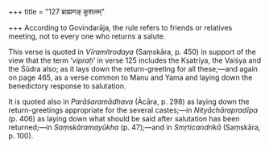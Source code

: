 +++
title = "127 ब्राह्मणङ् कुशलम्"

+++
According to Govindarāja, the rule refers to friends or relatives
meeting, not to every one who returns a salute.

This verse is quoted in *Vīramitrodaya* (Saṃskāra, p. 450) in support of
the view that the term ‘*vipraḥ*’ in verse 125 includes the Kṣatriya,
the Vaiśya and the Śūdra also; as it lays down the return-greeting for
all these;—and again on page 465, as a verse common to Manu and Yama and
laying down the benedictory response to salutation.

It is quoted also in *Parāśaramādhava* (Ācāra, p. 298) as laying down
the return-greetings appropriate for the several castes;—in
*Nityāchārapradīpa* (p. 406) as laying down what should be said after
salutation has been returned;—in *Saṃskāramayūkha* (p. 47);—and in
*Smṛticandrikā* (Saṃskāra, p. 100).


